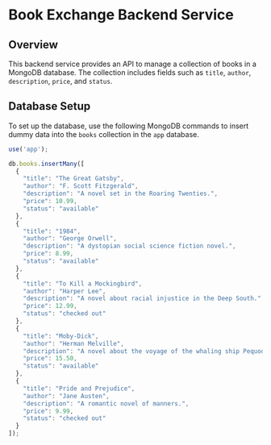 # Book Exchange Backend Service

## Overview

This backend service provides an API to manage a collection of books in a MongoDB database. The collection includes fields such as `title`, `author`, `description`, `price`, and `status`.

## Database Setup

To set up the database, use the following MongoDB commands to insert dummy data into the `books` collection in the `app` database.

```javascript
use('app');

db.books.insertMany([
  {
    "title": "The Great Gatsby",
    "author": "F. Scott Fitzgerald",
    "description": "A novel set in the Roaring Twenties.",
    "price": 10.99,
    "status": "available"
  },
  {
    "title": "1984",
    "author": "George Orwell",
    "description": "A dystopian social science fiction novel.",
    "price": 8.99,
    "status": "available"
  },
  {
    "title": "To Kill a Mockingbird",
    "author": "Harper Lee",
    "description": "A novel about racial injustice in the Deep South.",
    "price": 12.99,
    "status": "checked out"
  },
  {
    "title": "Moby-Dick",
    "author": "Herman Melville",
    "description": "A novel about the voyage of the whaling ship Pequod.",
    "price": 15.50,
    "status": "available"
  },
  {
    "title": "Pride and Prejudice",
    "author": "Jane Austen",
    "description": "A romantic novel of manners.",
    "price": 9.99,
    "status": "checked out"
  }
]);